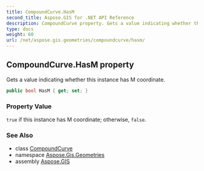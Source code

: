 ```yaml
---
title: CompoundCurve.HasM
second_title: Aspose.GIS for .NET API Reference
description: CompoundCurve property. Gets a value indicating whether this instance has M coordinate.
type: docs
weight: 60
url: /net/aspose.gis.geometries/compoundcurve/hasm/
---
```

## CompoundCurve.HasM property

Gets a value indicating whether this instance has M coordinate.

```csharp
public bool HasM { get; set; }
```

### Property Value

`true` if this instance has M coordinate; otherwise, `false`.

### See Also

* class [CompoundCurve](../)
* namespace [Aspose.Gis.Geometries](../../compoundcurve/)
* assembly [Aspose.GIS](../../../)


